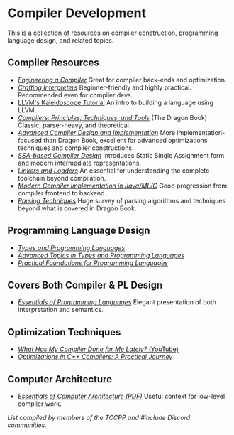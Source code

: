# Compiler Development

This is a collection of resources on compiler construction, programming language design, and related topics.

## Compiler Resources

- [_Engineering a Compiler_](https://www.elsevier.com/books/engineering-a-compiler/cooper/978-0-12-815412-0) Great for
  compiler back-ends and optimization.
- [_Crafting Interpreters_](https://craftinginterpreters.com/) Beginner-friendly and highly practical. Recommended even
  for compiler devs.
- [LLVM's Kaleidoscope Tutorial](https://llvm.org/docs/tutorial/) An intro to building a language using LLVM.
- [_Compilers: Principles, Techniques, and Tools_](https://www.amazon.com/Compilers-Principles-Techniques-Tools-2nd/dp/0321486811)
  (The Dragon Book) Classic, parser-heavy, and theoretical.
- [_Advanced Compiler Design and Implementation_](https://www.amazon.com/Advanced-Compiler-Design-Implementation-Muchnick/dp/1558603204) More implementation-focused than Dragon Book, excellent for advanced optimizations techniques and compiler constructions.
- [_SSA-based Compiler Design_](https://link.springer.com/book/10.1007/978-3-030-80515-9) Introduces Static Single Assignment form and modern intermediate representations.
- [_Linkers and Loaders_](https://www.amazon.com/Linkers-Loaders-Kaufmann-Software-Engineering/dp/1558604960) An essential for understanding the complete toolchain beyond compilation.
- [_Modern Compiler Implementation in Java/ML/C_](https://www.cs.princeton.edu/~appel/modern/) Good progression from compiler frontend to backend.
- [_Parsing Techniques_](https://link.springer.com/book/10.1007/978-0-387-68954-8) Huge survey of parsing algorithms and techniques beyond what is covered in Dragon Book.

## Programming Language Design

- [_Types and Programming Languages_](https://www.cis.upenn.edu/~bcpierce/tapl)
- [_Advanced Topics in Types and Programming Languages_](https://direct.mit.edu/books/book/2718/Advanced-Topics-in-Types-and-Programming-Languages)
- [_Practical Foundations for Programming Languages_](http://www.cs.cmu.edu/~rwh/pfpl/)

## Covers Both Compiler & PL Design

- [_Essentials of Programming Languages_](https://eopl3.com/) Elegant presentation of both interpretation and semantics.

## Optimization Techniques

- [_What Has My Compiler Done for Me Lately?_ (YouTube)](https://www.youtube.com/watch?v=bSkpMdDe4g4)
- [_Optimizations in C++ Compilers: A Practical Journey_](https://dl.acm.org/doi/pdf/10.1145/3371595.3372264)

## Computer Architecture

- [_Essentials of Computer Architecture (PDF)_](https://github.com/ccceye/computer-book/blob/master/Essentials%20of%20Computer%20Architecture%2C%202nd%20Edition.pdf)
  Useful context for low-level compiler work.

_List compiled by members of the TCCPP and #include Discord communities._
